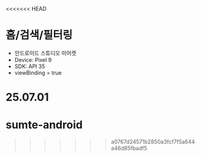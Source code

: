 <<<<<<< HEAD
# 홈/검색/필터링

- 안드로이드 스튜디오 미어캣
- Device: Pixel 9
- SDK: API 35
- viewBinding = true


**25.07.01**
=======
# sumte-android
>>>>>>> a0767d24571b2850a3fcf7f5a644a46d85fbadf5
